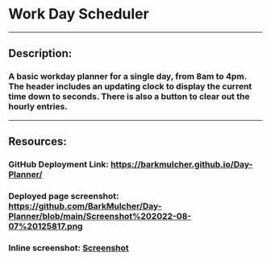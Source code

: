 # Work Day Scheduler 
------------------------------
## Description:

### A basic workday planner for a single day, from 8am to 4pm. The header includes an updating clock to display the current time down to seconds. There is also a button to clear out the hourly entries.
---------------------------------
## Resources:

### GitHub Deployment Link: https://barkmulcher.github.io/Day-Planner/

### Deployed page screenshot: https://github.com/BarkMulcher/Day-Planner/blob/main/Screenshot%202022-08-07%20125817.png

### Inline screenshot: [Screenshot](https://github.com/BarkMulcher/Day-Planner/blob/main/Screenshot%202022-08-07%20125817.png)